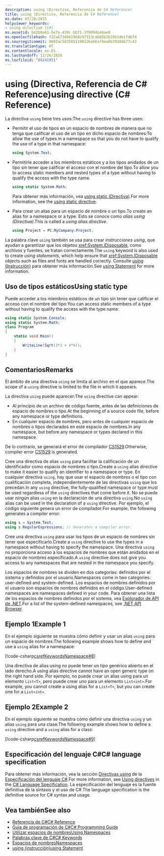 ```yaml
---
description: using (Directiva, Referencia de C# Reference)
title: using (Directiva, Referencia de C# Reference)
ms.date: 07/20/2015
helpviewer_keywords:
- using directive [C#]
ms.assetid: b42b8e61-5e7e-439c-bb71-370094b44ae8
ms.openlocfilehash: f22a67348b19b8c97513ca685b2b10b34b1fd6fd
ms.sourcegitcommit: 0802ac583585110022beb6af8ea0b39188b77c43
ms.translationtype: HT
ms.contentlocale: es-ES
ms.lasthandoff: 11/26/2020
ms.locfileid: "89141951"
---
```

# <a name="using-directive-c-reference"></a><span data-ttu-id="74dcf-103">using (Directiva, Referencia de C# Reference)</span><span class="sxs-lookup"><span data-stu-id="74dcf-103">using directive (C# Reference)</span></span>

<span data-ttu-id="74dcf-104">La directiva `using` tiene tres usos:</span><span class="sxs-lookup"><span data-stu-id="74dcf-104">The `using` directive has three uses:</span></span>

- <span data-ttu-id="74dcf-105">Permitir el uso de tipos en un espacio de nombres de manera que no tenga que calificar el uso de un tipo en dicho espacio de nombres:</span><span class="sxs-lookup"><span data-stu-id="74dcf-105">To allow the use of types in a namespace so that you do not have to qualify the use of a type in that namespace:</span></span>

    ```csharp
    using System.Text;
    ```

- <span data-ttu-id="74dcf-106">Permitirle acceder a los miembros estáticos y a los tipos anidados de un tipo sin tener que calificar el acceso con el nombre del tipo.</span><span class="sxs-lookup"><span data-stu-id="74dcf-106">To allow you to access static members and nested types of a type without having to qualify the access with the type name.</span></span>

    ```csharp
    using static System.Math;
    ```

    <span data-ttu-id="74dcf-107">Para obtener más información, vea [using static (Directiva)](using-static.md).</span><span class="sxs-lookup"><span data-stu-id="74dcf-107">For more information, see the [using static directive](using-static.md).</span></span>

- <span data-ttu-id="74dcf-108">Para crear un alias para un espacio de nombre o un tipo.</span><span class="sxs-lookup"><span data-stu-id="74dcf-108">To create an alias for a namespace or a type.</span></span> <span data-ttu-id="74dcf-109">Esto se conoce como *alias using (Directiva)*.</span><span class="sxs-lookup"><span data-stu-id="74dcf-109">This is called a *using alias directive*.</span></span>

    ```csharp
    using Project = PC.MyCompany.Project;
    ```

<span data-ttu-id="74dcf-110">La palabra clave `using` también se usa para crear *instrucciones using*, que ayudan a garantizar que los objetos <xref:System.IDisposable>, como archivos y fuentes, se tratan correctamente.</span><span class="sxs-lookup"><span data-stu-id="74dcf-110">The `using` keyword is also used to create *using statements*, which help ensure that <xref:System.IDisposable> objects such as files and fonts are handled correctly.</span></span> <span data-ttu-id="74dcf-111">Consulte [using (Instrucción)](using-statement.md) para obtener más información.</span><span class="sxs-lookup"><span data-stu-id="74dcf-111">See [using Statement](using-statement.md) for more information.</span></span>

## <a name="using-static-type"></a><span data-ttu-id="74dcf-112">Uso de tipos estáticos</span><span class="sxs-lookup"><span data-stu-id="74dcf-112">Using static type</span></span>

<span data-ttu-id="74dcf-113">Puede acceder a los miembros estáticos de un tipo sin tener que calificar el acceso con el nombre del tipo:</span><span class="sxs-lookup"><span data-stu-id="74dcf-113">You can access static members of a type without having to qualify the access with the type name:</span></span>

```csharp
using static System.Console;
using static System.Math;
class Program
{
    static void Main()
    {
        WriteLine(Sqrt(3*3 + 4*4));
    }
}
```

## <a name="remarks"></a><span data-ttu-id="74dcf-114">Comentarios</span><span class="sxs-lookup"><span data-stu-id="74dcf-114">Remarks</span></span>

<span data-ttu-id="74dcf-115">El ámbito de una directiva `using` se limita al archivo en el que aparece.</span><span class="sxs-lookup"><span data-stu-id="74dcf-115">The scope of a `using` directive is limited to the file in which it appears.</span></span>

<span data-ttu-id="74dcf-116">La directiva `using` puede aparecer:</span><span class="sxs-lookup"><span data-stu-id="74dcf-116">The `using` directive can appear:</span></span>

- <span data-ttu-id="74dcf-117">Al principio de un archivo de código fuente, antes de las definiciones de espacio de nombres o tipo.</span><span class="sxs-lookup"><span data-stu-id="74dcf-117">At the beginning of a source code file, before any namespace or type definitions.</span></span>
- <span data-ttu-id="74dcf-118">En cualquier espacio de nombres, pero antes de cualquier espacio de nombres o tipos declarados en este espacio de nombres.</span><span class="sxs-lookup"><span data-stu-id="74dcf-118">In any namespace, but before any namespace or types declared in this namespace.</span></span>

<span data-ttu-id="74dcf-119">De lo contrario, se generará el error de compilador [CS1529](../../misc/cs1529.md).</span><span class="sxs-lookup"><span data-stu-id="74dcf-119">Otherwise, compiler error [CS1529](../../misc/cs1529.md) is generated.</span></span>

<span data-ttu-id="74dcf-120">Cree una directiva de alias `using` para facilitar la calificación de un identificador como espacio de nombres o tipo.</span><span class="sxs-lookup"><span data-stu-id="74dcf-120">Create a `using` alias directive to make it easier to qualify an identifier to a namespace or type.</span></span> <span data-ttu-id="74dcf-121">En cualquier directiva `using`, hay que usar el espacio de nombres o el tipo con cualificación completa, independientemente de las directivas `using` que los precedan.</span><span class="sxs-lookup"><span data-stu-id="74dcf-121">In any `using` directive, the fully-qualified namespace or type must be used regardless of the `using` directives that come before it.</span></span> <span data-ttu-id="74dcf-122">No se puede usar ningún alias `using` en la declaración de una directiva `using`.</span><span class="sxs-lookup"><span data-stu-id="74dcf-122">No `using` alias can be used in the declaration of a `using` directive.</span></span> <span data-ttu-id="74dcf-123">Por ejemplo, el código siguiente genera un error de compilador:</span><span class="sxs-lookup"><span data-stu-id="74dcf-123">For example, the following generates a compiler error:</span></span>

```csharp
using s = System.Text;
using s.RegularExpressions; // Generates a compiler error.
```

<span data-ttu-id="74dcf-124">Cree una directiva `using` para usar los tipos de un espacio de nombres sin tener que especificarlo.</span><span class="sxs-lookup"><span data-stu-id="74dcf-124">Create a `using` directive to use the types in a namespace without having to specify the namespace.</span></span> <span data-ttu-id="74dcf-125">Una directiva `using` no proporciona acceso a los espacios de nombres que están anidados en el espacio de nombres especificado.</span><span class="sxs-lookup"><span data-stu-id="74dcf-125">A `using` directive does not give you access to any namespaces that are nested in the namespace you specify.</span></span>

<span data-ttu-id="74dcf-126">Los espacios de nombres se dividen en dos categorías: definidos por el sistema y definidos por el usuario.</span><span class="sxs-lookup"><span data-stu-id="74dcf-126">Namespaces come in two categories: user-defined and system-defined.</span></span> <span data-ttu-id="74dcf-127">Los espacios de nombres definidos por el usuario son espacios de nombres definidos en el código.</span><span class="sxs-lookup"><span data-stu-id="74dcf-127">User-defined namespaces are namespaces defined in your code.</span></span> <span data-ttu-id="74dcf-128">Para obtener una lista de los espacios de nombres definidos por el sistema, vea [Explorador de API de .NET](../../../../api/index.md).</span><span class="sxs-lookup"><span data-stu-id="74dcf-128">For a list of the system-defined namespaces, see [.NET API Browser](../../../../api/index.md).</span></span>

## <a name="example-1"></a><span data-ttu-id="74dcf-129">Ejemplo 1</span><span class="sxs-lookup"><span data-stu-id="74dcf-129">Example 1</span></span>

<span data-ttu-id="74dcf-130">En el ejemplo siguiente se muestra cómo definir y usar un alias `using` para un espacio de nombres:</span><span class="sxs-lookup"><span data-stu-id="74dcf-130">The following example shows how to define and use a `using` alias for a namespace:</span></span>

[!code-csharp[csrefKeywordsNamespace#8](~/samples/snippets/csharp/VS_Snippets_VBCSharp/csrefKeywordsNamespace/CS/csrefKeywordsNamespace2.cs#8)]

<span data-ttu-id="74dcf-131">Una directiva de alias using no puede tener un tipo genérico abierto en el lado derecho.</span><span class="sxs-lookup"><span data-stu-id="74dcf-131">A using alias directive cannot have an open generic type on the right hand side.</span></span> <span data-ttu-id="74dcf-132">Por ejemplo, no puede crear un alias using para un elemento `List<T>`, pero puede crear uno para un elemento `List<int>`.</span><span class="sxs-lookup"><span data-stu-id="74dcf-132">For example, you cannot create a using alias for a `List<T>`, but you can create one for a `List<int>`.</span></span>

## <a name="example-2"></a><span data-ttu-id="74dcf-133">Ejemplo 2</span><span class="sxs-lookup"><span data-stu-id="74dcf-133">Example 2</span></span>

<span data-ttu-id="74dcf-134">En el ejemplo siguiente se muestra cómo definir una directiva `using` y un alias `using` para una clase:</span><span class="sxs-lookup"><span data-stu-id="74dcf-134">The following example shows how to define a `using` directive and a `using` alias for a class:</span></span>

[!code-csharp[csrefKeywordsNamespace#9](~/samples/snippets/csharp/VS_Snippets_VBCSharp/csrefKeywordsNamespace/CS/csrefKeywordsNamespace2.cs#9)]

## <a name="c-language-specification"></a><span data-ttu-id="74dcf-135">Especificación del lenguaje C#</span><span class="sxs-lookup"><span data-stu-id="74dcf-135">C# language specification</span></span>

<span data-ttu-id="74dcf-136">Para obtener más información, vea la sección [Directivas using](~/_csharplang/spec/namespaces.md#using-directives) de la [Especificación del lenguaje C#](/dotnet/csharp/language-reference/language-specification/introduction).</span><span class="sxs-lookup"><span data-stu-id="74dcf-136">For more information, see [Using directives](~/_csharplang/spec/namespaces.md#using-directives) in the [C# Language Specification](/dotnet/csharp/language-reference/language-specification/introduction).</span></span> <span data-ttu-id="74dcf-137">La especificación del lenguaje es la fuente definitiva de la sintaxis y el uso de C#.</span><span class="sxs-lookup"><span data-stu-id="74dcf-137">The language specification is the definitive source for C# syntax and usage.</span></span>

## <a name="see-also"></a><span data-ttu-id="74dcf-138">Vea también</span><span class="sxs-lookup"><span data-stu-id="74dcf-138">See also</span></span>

- [<span data-ttu-id="74dcf-139">Referencia de C#</span><span class="sxs-lookup"><span data-stu-id="74dcf-139">C# Reference</span></span>](../index.md)
- [<span data-ttu-id="74dcf-140">Guía de programación de C#</span><span class="sxs-lookup"><span data-stu-id="74dcf-140">C# Programming Guide</span></span>](../../programming-guide/index.md)
- [<span data-ttu-id="74dcf-141">Utilizar espacios de nombres</span><span class="sxs-lookup"><span data-stu-id="74dcf-141">Using Namespaces</span></span>](../../programming-guide/namespaces/using-namespaces.md)
- [<span data-ttu-id="74dcf-142">Palabras clave de C#</span><span class="sxs-lookup"><span data-stu-id="74dcf-142">C# Keywords</span></span>](index.md)
- [<span data-ttu-id="74dcf-143">Espacios de nombres</span><span class="sxs-lookup"><span data-stu-id="74dcf-143">Namespaces</span></span>](../../programming-guide/namespaces/index.md)
- [<span data-ttu-id="74dcf-144">using (instrucción)</span><span class="sxs-lookup"><span data-stu-id="74dcf-144">using Statement</span></span>](using-statement.md)
